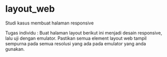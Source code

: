 # layout_web
Studi kasus membuat halaman responsive

Tugas individu :
Buat halaman layout berikut ini menjadi desain responsive, lalu uji dengan emulator.
Pastikan semua element layout web tampil sempurna pada semua resolusi yang ada pada
emulator yang anda gunakan.


